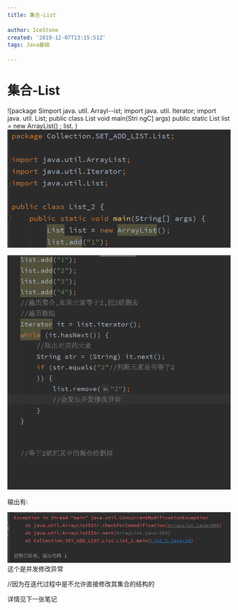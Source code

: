 ```yaml
---
title: 集合-List

author: IceStone
created: '2019-12-07T13:15:51Z'
tags: Java基础

---
```


# 集合-List

![package 
Simport java. util. Arrayl--ist; 
import java. util. Iterator; 
import java. util. List; 
public class List 
void main(Stri ngC] args) 
public static 
List list = 
new ArrayList() ; 
list. ) ![](images/88cb100e-c84f-46f1-908c-ab6ea65e57ac.png) 

![](images/70dc3be7-43b7-4a20-878d-5ea32e520884.png)  

输出有:

![](images/fbc36c4b-7930-46f9-87d7-6633b16adadd.png)这个是并发修改异常


//因为在迭代过程中是不允许直接修改其集合的结构的

详情见下一张笔记

